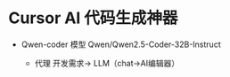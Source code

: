# Cursor AI 代码生成神器

- Qwen-coder 模型
   Qwen/Qwen2.5-Coder-32B-Instruct

   - 代理
     开发需求-> LLM（chat->AI编辑器）